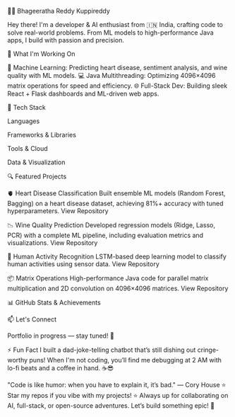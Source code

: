 
  


👨‍💻 Bhageeratha Reddy Kuppireddy

  Hey there! I'm a developer & AI enthusiast from 🇮🇳 India, crafting code to solve real-world problems.
  From ML models to high-performance Java apps, I build with passion and precision.
  



🚀 What I'm Working On

🧠 Machine Learning: Predicting heart disease, sentiment analysis, and wine quality with ML models.
💻 Java Multithreading: Optimizing 4096×4096 matrix operations for speed and efficiency.
🌐 Full-Stack Dev: Building sleek React + Flask dashboards and ML-driven web apps.


🧠 Tech Stack

  Languages
   
   
   
   
   
  



  Frameworks & Libraries
   
   
   
   
   
   
  



  Tools & Cloud
   
   
   
   
  



  Data & Visualization
   
   
   
   
   
  



🔍 Featured Projects

  🫀 Heart Disease Classification
  Built ensemble ML models (Random Forest, Bagging) on a heart disease dataset, achieving 81%+ accuracy with tuned hyperparameters.
  View Repository



  📉 Wine Quality Prediction
  Developed regression models (Ridge, Lasso, PCR) with a complete ML pipeline, including evaluation metrics and visualizations.
  View Repository



  🤖 Human Activity Recognition
  LSTM-based deep learning model to classify human activities using sensor data.
  View Repository



  📦 Matrix Operations
  High-performance Java code for parallel matrix multiplication and 2D convolution on 4096×4096 matrices.
  View Repository



📊 GitHub Stats & Achievements

  
  



  



  



📫 Let's Connect

  
  
  
  


Portfolio in progress — stay tuned! 🚧


⚡ Fun Fact
I built a dad-joke-telling chatbot that’s still dishing out cringe-worthy puns! When I'm not coding, you’ll find me debugging at 2 AM with lo-fi beats and a coffee in hand. ☕😎


  "Code is like humor: when you have to explain it, it’s bad." — Cory House
  ⭐ Star my repos if you vibe with my projects! ⭐
  Always up for collaborating on AI, full-stack, or open-source adventures. Let’s build something epic! 🚀

